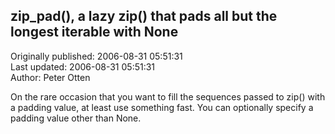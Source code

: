 ## zip_pad(), a lazy zip() that pads all but the longest iterable with None  
Originally published: 2006-08-31 05:51:31  
Last updated: 2006-08-31 05:51:31  
Author: Peter Otten  
  
On the rare occasion that you want to fill the sequences passed to zip() with a padding value, at least use something fast.
You can optionally specify a padding value other than None.
